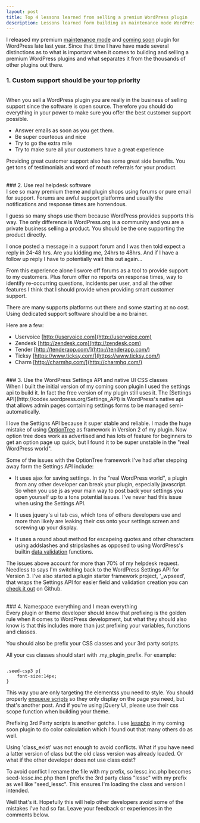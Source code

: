 ```yaml
--- 
layout: post
title: Top 4 lessons learned from selling a premium WordPress plugin
description: Lessons learned form building an maintenance mode WordPress plugin while your site is under construction. Here they are in no particular order.
---
```


I released my premium [maintenance mode](/features/) and [coming soon](/features/) plugin for WordPress late last year. Since that time I have have made several distinctions as to what is important when it comes to building and selling a premium WordPress plugins and what separates it from the thousands of other plugins out there.

### 1. Custom support should be your top priority
<br>
When you sell a WordPress plugin you are really in the business of selling support since the software is open source. Therefore you should do everything in your power to make sure you offer the best customer support possible. 

* Answer emails as soon as you get them. 
* Be super courteous and nice  
* Try to go the extra mile
* Try to make sure all your customers have a great experience

Providing great customer support also has some great side benefits. You get tons of testimonials and word of mouth referrals for your product.

<br>
### 2. Use real helpdesk software
<br>
I see so many premium theme and plugin shops using forums or pure email for support. Forums are awful support platforms and usually the notifications and response times are horrendous.

I guess so many shops use them because WordPress provides supports this way. The only difference is WordPress.org is a community and you are a private business selling a product. You should be the one supporting the product directly.

I once posted a message in a support forum and I was then told expect a reply in 24-48 hrs. Are you kidding me, 24hrs to 48hrs. And if I have a follow up reply I have to potentially wait this out again... 

From this experience alone I swore off forums as a tool to provide support to my customers. Plus forum offer no reports on response times, way to identify re-occurring questions, incidents per user, and all the other features I think that I should provide when providing smart customer support.

There are many supports platforms out there and some starting at no cost. Using dedicated support software should be a no brainer.

Here are a few:
* Uservoice [http://uservoice.com](http://uservoice.com)
* Zendesk [http://zendesk.com](http://zendesk.com)
* Tender [http://tenderapp.com/](http://tenderapp.com/)
* Ticksy [https://www.ticksy.com/](https://www.ticksy.com/)
* Charm [http://charmhq.com/](http://charmhq.com/)


<br>
### 3. Use the WordPress Settings API and native UI CSS classes
<br>
When I built the initial version of my coming soon plugin I used the settings api to build it. In fact the free version of my plugin still uses it. The [Settings API](http://codex.wordpress.org/Settings_API) is WordPress's native api that allows admin pages containing settings forms to be managed semi-automatically. 

I love the Settigns API because it super stable and reliable. I made the huge mistake of using [OptionTree](http://wordpress.org/extend/plugins/option-tree/) as framework in Version 2 of my plugin. Now option tree does work as advertised and has lots of feature for beginners to get an option page up quick, but I found it to be super unstable in the "real WordPress world".

Some of the issues with the OptionTree framework I've had after stepping away form the Settings API include:

* It uses ajax for saving settings. In the "real WordPress world", a plugin from any other developer can break your plugin, especially javascript. So when you use js as your main way to post back your settings you open yourself up to a tons potential issues. I've never had this issue when using the Settings API. 

* It uses jquery's ui tab css, which tons of others developers use and more than likely are leaking their css onto your settings screen and screwing up your display. 

* It uses a round about method for escapeing quotes and other characters using addslashes and stripslashes as opposed to using WordPress's builtin [data validation](http://codex.wordpress.org/Data_Validation) functions. 

The issues above account for more than 70% of my helpdesk request. Needless to says I'm switching back to the WordPress Settings API for Version 3.  I've also started a plugin starter framework project, '_wpseed', that wraps the Settings API for easier field and validation creation you can [check it out](https://github.com/seedprod/_wpseed) on Github.

<br>
### 4. Namespace everything and I mean everything
<br>
Every plugin or theme developer should know that prefixing is the golden rule when it comes to WordPress development, but what they should also know is that this includes more than just prefixing your variables, functions and classes.

You should also be prefix your CSS classes and your 3rd party scripts. 

All your css classes should start with .my_plugin_prefix. For example:

<code>
.seed-csp3 p{
	font-size:14px;
}
</code>

This way you are only targeting the elementss you need to style. You should properly [enqueue scripts](http://codex.wordpress.org/Function_Reference/wp_enqueue_script) so they only display on the page you need, but that's another post. And if you're using jQuery UI, please use their css scope function when building your theme.

Prefixing 3rd Party scripts is another gotcha. I use [lessphp](http://leafo.net/lessphp/) in my coming soon plugin to do color calculation which I found out that many others do as well. 

Using 'class_exist' was not enough to avoid conflicts. What if you have need a latter version of class but the old class version was already loaded. Or what if the other developer does not use class exist? 

To avoid conflict I rename the file with my prefix, so lessc.inc.php becomes seed-lessc.inc.php then I prefix the 3rd party class "lessc" with my prefix as well like "seed_lessc". This ensures I'm loading the class and version I intended.


Well that's it. Hopefully this will help other developers avoid some of the mistakes I've had so far. Leave your feedback or experiences in the comments below. 



